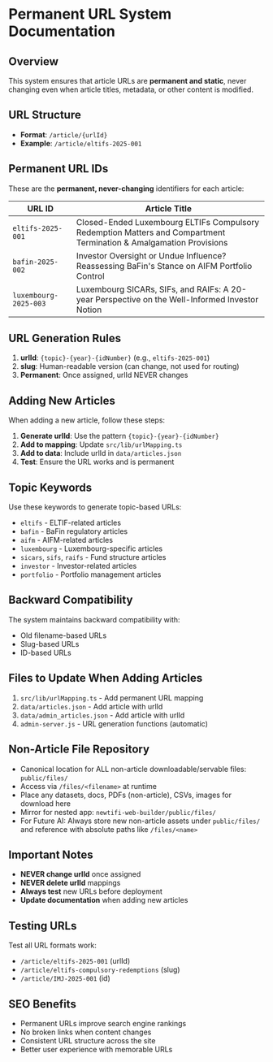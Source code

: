 # Permanent URL System Documentation

## Overview
This system ensures that article URLs are **permanent and static**, never changing even when article titles, metadata, or other content is modified.

## URL Structure
- **Format**: `/article/{urlId}`
- **Example**: `/article/eltifs-2025-001`

## Permanent URL IDs
These are the **permanent, never-changing** identifiers for each article:

| URL ID | Article Title |
|--------|---------------|
| `eltifs-2025-001` | Closed-Ended Luxembourg ELTIFs Compulsory Redemption Matters and Compartment Termination & Amalgamation Provisions |
| `bafin-2025-002` | Investor Oversight or Undue Influence? Reassessing BaFin's Stance on AIFM Portfolio Control |
| `luxembourg-2025-003` | Luxembourg SICARs, SIFs, and RAIFs: A 20-year Perspective on the Well-Informed Investor Notion |

## URL Generation Rules
1. **urlId**: `{topic}-{year}-{idNumber}` (e.g., `eltifs-2025-001`)
2. **slug**: Human-readable version (can change, not used for routing)
3. **Permanent**: Once assigned, urlId NEVER changes

## Adding New Articles
When adding a new article, follow these steps:

1. **Generate urlId**: Use the pattern `{topic}-{year}-{idNumber}`
2. **Add to mapping**: Update `src/lib/urlMapping.ts`
3. **Add to data**: Include urlId in `data/articles.json`
4. **Test**: Ensure the URL works and is permanent

## Topic Keywords
Use these keywords to generate topic-based URLs:
- `eltifs` - ELTIF-related articles
- `bafin` - BaFin regulatory articles
- `aifm` - AIFM-related articles
- `luxembourg` - Luxembourg-specific articles
- `sicars`, `sifs`, `raifs` - Fund structure articles
- `investor` - Investor-related articles
- `portfolio` - Portfolio management articles

## Backward Compatibility
The system maintains backward compatibility with:
- Old filename-based URLs
- Slug-based URLs
- ID-based URLs

## Files to Update When Adding Articles
1. `src/lib/urlMapping.ts` - Add permanent URL mapping
2. `data/articles.json` - Add article with urlId
3. `data/admin_articles.json` - Add article with urlId
4. `admin-server.js` - URL generation functions (automatic)

## Non-Article File Repository

- Canonical location for ALL non-article downloadable/servable files: `public/files/`
- Access via `/files/<filename>` at runtime
- Place any datasets, docs, PDFs (non-article), CSVs, images for download here
- Mirror for nested app: `newtifi-web-builder/public/files/`
- For Future AI: Always store new non-article assets under `public/files/` and reference with absolute paths like `/files/<name>`

## Important Notes
- **NEVER change urlId** once assigned
- **NEVER delete urlId** mappings
- **Always test** new URLs before deployment
- **Update documentation** when adding new articles

## Testing URLs
Test all URL formats work:
- `/article/eltifs-2025-001` (urlId)
- `/article/eltifs-compulsory-redemptions` (slug)
- `/article/IMJ-2025-001` (id)

## SEO Benefits
- Permanent URLs improve search engine rankings
- No broken links when content changes
- Consistent URL structure across the site
- Better user experience with memorable URLs 